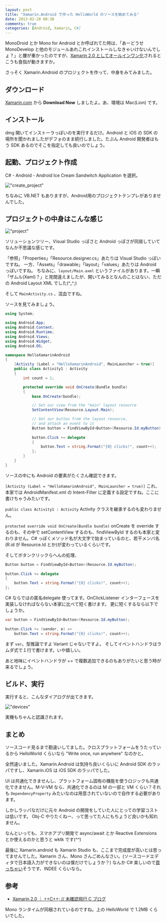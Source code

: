 ```yaml
---
layout: post
title: "Xamarin.Android で作った HelloWorld のソースを眺めてみる"
date: 2013-02-28 00:38
comments: true
categories: [Android, Xamarin, C#]
---
```

MonoDroid とか Mono for Android とか呼ばれてた時は、「あーどうせ MonoDevelop と他のモジュールあれこれインストールしなきゃいけないんでしょ？」と腰が重かったのですが、[Xamarin 2.0 としてオールインワン化](http://www.forest.impress.co.jp/docs/news/20130221_588816.html)されるとこうも食指が動きますか。

<!-- more -->

さっそく Xamarin.Android のプロジェクトを作って、中身をみてみました。

## ダウンロード
[Xamarin.com](http://xamarin.com/) から **Download Now** しましたよ。あ、環境は Mac(Lion) です。

## インストール
dmg 開いてインストーラっぽいのを実行するだけ。Android と iOS の SDK の場所を聞かれましたがデフォのまま続行しました。たぶん Android 開発者はもう SDK あるのでそこを指定しても良いのでしょう。

## 起動、プロジェクト作成

C# - Android - Android Ice Cream Sandwitch Application を選択。

!["create_project"](https://dl.dropbox.com/u/264530/qiita/xamarin_create_project.png)

ちなみに VB.NET もありますが、Android用のプロジェクトテンプレがありませんでした。

## プロジェクトの中身はこんな感じ

!["project"](https://dl.dropbox.com/u/264530/qiita/xamarin_helloworld.png)

ソリューションツリー、Visual Studio っぽさと Android っぽさが同居していてなんか不思議な感じです。

「参照」「Properties」「Resource.designer.cs」あたりは Visual Studio っぽいですね。
一方、「Assets」「drawable」「layout」「values」あたりは Android っぽいですね。
ちなみに、``layout/Main.axml`` というファイルがあります。一瞬「ザムル(Xaml)？」と見間違えましたが、開いてみるとなんのことはない、ただの Android Layout XML でした(^_^;)

そして ``MainActivity.cs`` 、混血ですね。

ソースを見てみましょう。

```c# MainActivity.cs
using System;

using Android.App;
using Android.Content;
using Android.Runtime;
using Android.Views;
using Android.Widget;
using Android.OS;

namespace HelloXamarinAndroid
{
    [Activity (Label = "HelloXamarinAndroid", MainLauncher = true)]
    public class Activity1 : Activity
    {
        int count = 1;

        protected override void OnCreate(Bundle bundle)
        {
            base.OnCreate(bundle);

            // Set our view from the "main" layout resource
            SetContentView(Resource.Layout.Main);

            // Get our button from the layout resource,
            // and attach an event to it
            Button button = FindViewById<Button>(Resource.Id.myButton);
			
            button.Click += delegate
            {
                button.Text = string.Format("{0} clicks!", count++);
            };
        }
    }
}
```

ソースの中にも Android の要素がたくさん確認できます。

``[Activity (Label = "HelloXamarinAndroid", MainLauncher = true)]``
これ、本家では AndroidManifest.xml の Intent-Filter に定義する設定ですね。ここに書けちゃうみたいです。

``public class Activity1 : Activity``
Activity クラスを継承するのも変わりません。

``protected override void OnCreate(Bundle bundle)``
onCreate を override するのも、その中で setContentView するのも、findViewById するのも本家と変わりません。C# っぽくメソッド名が大文字で始まっているのと、若干メンバ名(R.id が Resource.Id とか)が変わっているくらいです。

そしてボタンクリックらへんの処理、

```c#
Button button = FindViewById<Button>(Resource.Id.myButton);
			
button.Click += delegate
{
    button.Text = string.Format("{0} clicks!", count++);
};
```

C# ならではの匿名delegate 使ってます。OnClickListener インターフェースを実装しなければならない本家に比べて短く書けます。
更に短くするなら以下でしょうか。

```c#
var button = FindViewById<Button>(Resource.Id.myButton);
            
button.Click += (sender, e) => 
    button.Text = string.Format("{0} clicks!", count++);
```

まず ``var``。型推論ですよ Variant じゃないですよ。
そしてイベントハンドラはラムダ式で１行で書けます。いや嬉しい。

あと地味にイベントハンドラが += で複数追加できるのもありがたいと思う時が来るでしょう。

## ビルド、実行
実行すると、こんなダイアログが出てきます。

!["devices"](https://dl.dropbox.com/u/264530/qiita/xamarin_device_select.png)

実機もちゃんと認識されます。

## まとめ
ソースコード見るまで勘違いしてました。クロスプラットフォームをうたっているから HelloWorld くらいなら "Write once, run anywhere" なのかと。

全然違いました。Xamarin.Android は気持ち良いくらいに Android SDK のラッパですし、Xamarin.iOS は iOS SDK のラッパでした。

UI は共通化できませんし、プラットフォーム固有の機能を使うロジックも共通化できません。M-V-VM なら、共通化できるのは M の一部と VM くらい？それも ``DependencyProperty`` みたいなのは用意されていないので自作する必要があります。

しかしラッパなだけに元々 Android の開発をしていた人にとっての学習コストは低いです。
Obj-C やりたくねー、って思ってた人にもちょうど良いかも知れません。

なんといっても、スマホアプリ開発で async/await とか Reactive Extensions とか使えるのかと思うと wktk です(^^)

最後に Xamarin.android も Xamarin Studio も、ここまで完成度が高いとは思ってませんでした。Xamarin さん、Mono さんごめんなさい。(ソースコードエディタで日本語入力ができないのは僕だけでしょうか？)
なんか C# 楽しいので[買っちゃい](https://store.xamarin.com/)そうです、INDEE くらいなら。

## 参考

* [Xamarin 2.0 ｜ ++C++; // 未確認飛行 C ブログ](http://ufcpp.wordpress.com/2013/02/24/xamarin-2-0/)

Mono ランタイムが同梱されているのですね。上の HelloWorld で 1.2MB くらいでした。